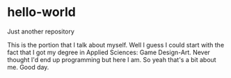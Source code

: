 # hello-world
Just another repository

This is the portion that I talk about myself. Well I guess I could start with the fact that I got my degree in Applied Sciences: Game Design-Art. Never thought I'd end up programming but here I am. So yeah that's a bit about me. Good day.
